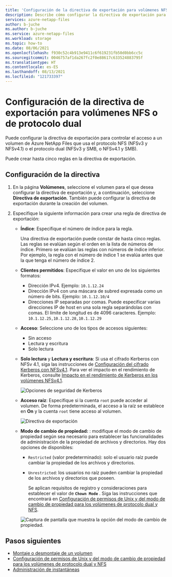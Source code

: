 ```yaml
---
title: 'Configuración de la directiva de exportación para volúmenes NFS o de protocolo dual de Azure NetApp Files: Azure NetApp Files'
description: Describe cómo configurar la directiva de exportación para controlar el acceso a un volumen NFS mediante Azure NetApp Files
services: azure-netapp-files
author: b-juche
ms.author: b-juche
ms.service: azure-netapp-files
ms.workload: storage
ms.topic: how-to
ms.date: 08/06/2021
ms.openlocfilehash: f930c52c4b913e9411c6f619231fb50d0bb6cc5c
ms.sourcegitcommit: 0046757af1da267fc2f0e88617c633524883795f
ms.translationtype: HT
ms.contentlocale: es-ES
ms.lasthandoff: 08/13/2021
ms.locfileid: "121733397"
---
```

# <a name="configure-export-policy-for-nfs-or-dual-protocol-volumes"></a>Configuración de la directiva de exportación para volúmenes NFS o de protocolo dual

Puede configurar la directiva de exportación para controlar el acceso a un volumen de Azure NetApp Files que usa el protocolo NFS (NFSv3 y NFSv4.1) o el protocolo dual (NFSv3 y SMB, o NFSv4.1 y SMB). 

Puede crear hasta cinco reglas en la directiva de exportación.

## <a name="configure-the-policy"></a>Configuración de la directiva 

1.  En la página **Volúmenes**, seleccione el volumen para el que desea configurar la directiva de exportación y, a continuación, seleccione **Directiva de exportación**. También puede configurar la directiva de exportación durante la creación del volumen.

2.  Especifique la siguiente información para crear una regla de directiva de exportación:   
    * **Índice**: Especifique el número de índice para la regla.  
      
      Una directiva de exportación puede constar de hasta cinco reglas. Las reglas se evalúan según el orden en la lista de números de índice. Primero se evalúan las reglas con números de índice inferior. Por ejemplo, la regla con el número de índice 1 se evalúa antes que la que tenga el número de índice 2. 

    * **Clientes permitidos**: Especifique el valor en uno de los siguientes formatos:  
      * Dirección IPv4. Ejemplo: `10.1.12.24`
      * Dirección IPv4 con una máscara de subred expresada como un número de bits. Ejemplo: `10.1.12.10/4`
      * Direcciones IP separadas por comas. Puede especificar varias direcciones IP de host en una sola regla separándolas con comas. El límite de longitud es de 4096 caracteres. Ejemplo: `10.1.12.25,10.1.12.28,10.1.12.29`

    * **Acceso**: Seleccione uno de los tipos de accesos siguientes:  
      * Sin acceso 
      * Lectura y escritura
      * Solo lectura

    * **Solo lectura** y **Lectura y escritura**: Si usa el cifrado Kerberos con NFSv 4.1, siga las instrucciones de [Configuración del cifrado Kerberos con NFSv4.1](configure-kerberos-encryption.md).  Para ver el impacto en el rendimiento de Kerberos, consulte [Impacto en el rendimiento de Kerberos en los volúmenes NFSv4.1](performance-impact-kerberos.md). 

      ![Opciones de seguridad de Kerberos](../media/azure-netapp-files/kerberos-security-options.png) 

    * **Acceso raíz**: Especifique si la cuenta `root` puede acceder al volumen.  De forma predeterminada, el acceso a la raíz se establece en **On** y la cuenta `root` tiene acceso al volumen.

      ![Directiva de exportación](../media/azure-netapp-files/azure-netapp-files-export-policy.png) 

    * **Modo de cambio de propiedad:** : modifique el modo de cambio de propiedad según sea necesario para establecer las funcionalidades de administración de la propiedad de archivos y directorios.  Hay dos opciones de disponibles:   

      * `Restricted` (valor predeterminado): solo el usuario raíz puede cambiar la propiedad de los archivos y directorios.
      * `Unrestricted`: los usuarios no raíz pueden cambiar la propiedad de los archivos y directorios que poseen.  

        Se aplican requisitos de registro y consideraciones para establecer el valor de **`Chown Mode`** . Siga las instrucciones que encontrará en [Configuración de permisos de Unix y del modo de cambio de propiedad para los volúmenes de protocolo dual y NFS](configure-unix-permissions-change-ownership-mode.md).  

      ![Captura de pantalla que muestra la opción del modo de cambio de propiedad.](../media/azure-netapp-files/chown-mode-export-policy.png) 

## <a name="next-steps"></a>Pasos siguientes 
* [Montaje o desmontaje de un volumen](azure-netapp-files-mount-unmount-volumes-for-virtual-machines.md)
* [Configuración de permisos de Unix y del modo de cambio de propiedad para los volúmenes de protocolo dual y NFS](configure-unix-permissions-change-ownership-mode.md) 
* [Administración de instantáneas](azure-netapp-files-manage-snapshots.md)
